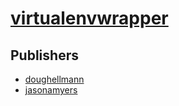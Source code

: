 # [virtualenvwrapper](https://pypi.org/project/virtualenvwrapper)



## Publishers
- [doughellmann](https://pypi.org/user/doughellmann)
- [jasonamyers](https://pypi.org/user/jasonamyers)

